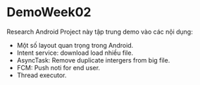 # DemoWeek02
Research Android
Project này tập trung demo vào các nội dụng: 
  + Một số layout quan trọng trong Android.
  + Intent service: download load nhiều file.
  + AsyncTask: Remove duplicate intergers from big file.
  + FCM: Push noti for end user.
  + Thread executor.
